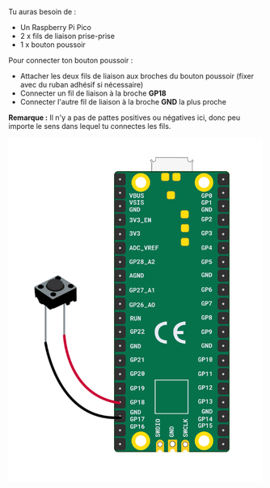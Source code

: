 Tu auras besoin de :

+ Un Raspberry Pi Pico
+ 2 x fils de liaison prise-prise
+ 1 x bouton poussoir

Pour connecter ton bouton poussoir :

+ Attacher les deux fils de liaison aux broches du bouton poussoir (fixer avec du ruban adhésif si nécessaire)
+ Connecter un fil de liaison à la broche **GP18**
+ Connecter l'autre fil de liaison à la broche **GND** la plus proche

**Remarque :** Il n'y a pas de pattes positives ou négatives ici, donc peu importe le sens dans lequel tu connectes les fils.

![Un bouton poussoir connecté à un Raspberry Pi Pico.](images/single-button-wiring.png)
